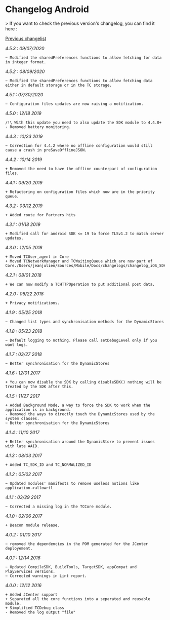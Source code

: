 Changelog Android
=================

<div class="warning"></div>
> If you want to check the previous version's changelog, you can find it here :

[Previous changelist](../res/changelog_Android_3.md)

*4.5.3 : 09/07/2020*

    ~ Modified the sharedPreferences functions to allow fetching for data in integer format.

*4.5.2 : 08/09/2020*

	~ Modified the sharedPreferences functions to allow fetching data either in default storage or in the TC storage.

*4.5.1 : 07/30/2020*

	~ Configuration files updates are now raising a notification.

*4.5.0 : 12/18 2019*

	/!\ With this update you need to also update the SDK module to 4.4.0+
	- Removed battery monitoring.

*4.4.3 : 10/23 2019*

	~ Correction for 4.4.2 where no offline configuration would still cause a crash in preSaveOfflineJSON.

*4.4.2 : 10/14 2019*

	+ Removed the need to have the offline counterpart of configuration files.

*4.4.1 : 09/20 2019*

    + Refactoring on configuration files which now are in the priority queue.

*4.3.2 : 03/12 2019*

    + Added route for Partners hits

*4.3.1 : 01/18 2019*

    + Modified call for android SDK <= 19 to force TLSv1.2 to match server updates.

*4.3.0 : 12/05 2018*

	+ Moved TCUser_agent in Core
	+ Moved TCNetworkManager and TCWaitingQueue which are now part of Core./Users/jeanjulien/Sources/Mobile/Docs/changelogs/changelog_iOS_SDK.md

*4.2.1 : 08/01 2018*

	+ We can now modify a TCHTTPOperation to put additional post data.

*4.2.0 : 06/22 2018*

	+ Privacy notifications.

*4.1.9 : 05/25 2018*

    ~ Changed list types and synchronisation methods for the DynamicStores

*4.1.8 : 05/23 2018*

    ~ Default logging to nothing. Please call setDebugLevel only if you want logs.

*4.1.7 : 03/27 2018*

	~ Better synchronisation for the DynamicStores

*4.1.6 : 12/01 2017*

	+ You can now disable the SDK by calling disableSDK() nothing will be treated by the SDK after this.

*4.1.5 : 11/27 2017*

	+ Added Background Mode, a way to force the SDK to work when the application is in background.
	- Removed the ways to directly touch the DynamicStores used by the system classes.
	~ Better synchronisation for the DynamicStores

*4.1.4 : 11/10 2017*

	+ Better synchronisation around the DynamicStore to prevent issues with late AAID.

*4.1.3 : 08/03 2017*

	+ Added TC_SDK_ID and TC_NORMALIZED_ID

*4.1.2 : 05/02 2017*

	~ Updated modules' manifests to remove useless notions like application->allowrtl

*4.1.1 : 03/29 2017*

	~ Corrected a missing log in the TCCore module.

*4.1.0 : 02/06 2017*

	+ Beacon module release.

*4.0.2 : 01/10 2017*

	~ removed the dependencies in the POM generated for the JCenter deployement.

*4.0.1 : 12/14 2016*

	~ Updated CompileSDK, BuildTools, TargetSDK, appCompat and PlayServices versions.
	~ Corrected warnings in Lint report.

*4.0.0 : 12/12 2016*

	+ Added JCenter support
    + Separated all the core functions into a separated and reusable module.
    + Simplified TCDebug class
    - Removed the log output "file"
